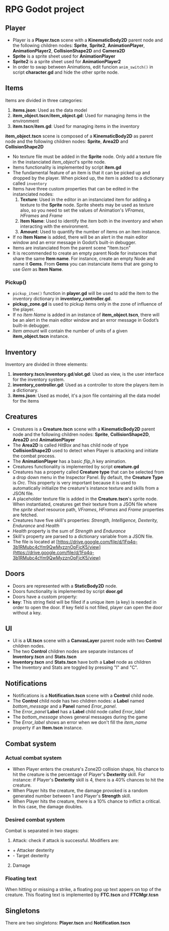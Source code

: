 # RPG Godot project 

## Player
- Player is a **Player.tscn** scene with a **KinematicBody2D** parent node and the following children nodes: **Sprite**, **Sprite2**, **AnimationPlayer**, **AnimationPlayer2**, **CollisionShape2D** and **Camera2D**
- **Sprite** is a sprite sheet used for **AnimationPlayer**
- **Sprite2** is a sprite sheet used for **AnimationPlayer2**
- In order to swap between Animations, edit funcion `anim_switch()` in script **character.gd** and hide the other sprite node.

## Items

Items are divided in three categories:
1. **items.json**: Used as the data model
2. **item_object.tscn**/**item_object.gd**: Used for managing items in the environment
3. **item.tscn**/**item.gd**: Used for managing items in the inventory

**item_object.tscn** scene is composed of a **KinematicBody2D** as parent node and the following children nodes: **Sprite**, **Area2D** and **CollisionShape2D**
- No texture file must be added in the **Sprite** node. Only add a texture file in the instanciated *item_object*'s sprite node. 
- Items functionality is implemented by script **item.gd** 
- The fundamental feature of an item is that it can be picked up and dropped by the player. When picked up, the item is added to a dictionary called `inventory`
- Items have three custom properties that can be edited in the instanciated nodes:
  1. **Texture**: Used in the editor in an instanciated item for adding a texture to the **Sprite** node. Sprite sheets may be used as texture also, so you need to set the values of Animation's *VFrames*, *HFrames* and *Frame*
  2. **Item Name**: Used to identify the item both in the inventory and when interacting with the environment.
  3. **Amount**: Used to quantify the number of items on an item instance.
- If no **Item Name** is added, there will be an alert in the main editor window and an error message in Godot’s built-in debugger.
- Items are instanciated from the parent scene "Item.tscn"
- It is recommended to create an empty parent Node for instances that share the same **Item name**. For instance, create an empty Node and name it **Gems**. From **Gems** you can instanciate items that are going to use *Gem* as **Item Name**.

### Pickup()

- `pickup_item()` function in **player.gd** will be used to add the item to the inventory dictionary in **inventory_controller.gd**.
- **pickup_zone.gd** is used to pickup items only in the zone of influence of the player.
- If no *Item Name* is added in an instance of **item_object.tscn**, there will be an alert in the main editor window and an error message in Godot’s built-in debugger.
- *Item amount* will contain the number of units of a given **item_object.tscn** instance.


## Inventory

Inventory are divided in three elements:
1. **inventory.tscn**/**inventory.gd**/**slot.gd**: Used as view, is the user interface for the inventory system.
2. **inventory_controller.gd**: Used as a controller to store the players item in a dictionary.
3. **items.json**: Used as model, it's a json file containing all the data model for the items

## Creatures

- Creatures is a **Creature.tscn** scene with a **KinematicBody2D** parent node and
the following children nodes: **Sprite**, **CollisionShape2D**, **Area2D** and **AnimationPlayer**
- The **Area2D** is called *HitBox* and has child node of type **CollisionShape2D**
used to detect when Player is attacking and initiate the combat process.
- The **AnimationPlayer** has a basic *flip_h* key animation.
- Creatures functionality is implemented by script **creature.gd**
- Creatures has a property called **Creature type** that can be selected from a drop down menu in the Inspector Panel. By default, the **Creature Type** is *Orc*. This property is very important because it is used to automatically initialize the creature's instance texture and skills from a JSON file.
- A placeholder texture file is added in the **Creature.tscn**'s sprite node. When instantiated, creatures get their texture from a JSON file where the *sprite sheet* resource path, *VFrames*, *HFrames* and *Frame* properties are fetched.
- Creatures have five skill's properties: *Strength, Intelligence, Dexterity, Endurance* and *Health*
- *Health* property is the sum of *Strength* and *Endurance*
- Skill's property are parsed to a dictionary variable from a JSON file.
- The file is located at [https://drive.google.com/file/d/1Fq4q-3b1RMubc4cYm9QwMyzznOpFjcK5/view](https://drive.google.com/file/d/1Fq4q-3b1RMubc4cYm9QwMyzznOpFjcK5/view)

## Doors

- Doors are represented with a **StaticBody2D** node.
- Doors functionality is implemented by script **door.gd**
- Doors have a custom property:
- **key**: This string field will be filled if a unique item (a key) is needed in order to open the door. If key field is not filled, player can open the door without a key.


## UI
- UI is a **UI.tscn** scene with a **CanvasLayer** parent node with two **Control** children nodes. 
- The two **Control** children nodes are separate instances of **Inventory.tscn** and **Stats.tscn**
- **Inventory.tscn** and **Stats.tscn** have both a **Label** node as children
- The Inventory and Stats are toggled by pressing "I" and "C".


## Notifications
- Notifications is a **Notification.tscn** scene with a **Control** child node.
- The **Control** child node has two children nodes: a **Label** named *bottom_message* and a **Panel** named *Error_panel*.
- The *Error_panel* **Label** has a **Label** child node called *Error_label*
- The *bottom_message* shows general messages during the game
- The *Error_label* shows an error when we don't fill the *item_name* property if an **Item.tscn** instance.



## Combat system

### Actual combat system
- When Player enters the creature's Zone2D collision shape, his chance to hit the creature is the percentage of Player's **Dexterity** skill. For instance: if Player's **Dexterity** skill is 4, there is a 40% chances to hit the creature.
- When Player hits the creature, the damage provoked is a random generated number between 1 and Player's **Strength** skill.
- When Player hits the creature, there is a 10% chance to inflict a critical. In this case, the damage doubles.

### Desired combat system
Combat is separated in two stages:
1. Attack: check if attack is successful. Modifiers are:
  - \+ Attacker dexterity
  - \- Target dexterity


2. Damage

### Floating text
When hitting or missing a strike, a floating pop up text appers on top of the creature. This floating text is implemented by **FTC.tscn** and **FTCMgr.tcsn**


## Singletons

There are two singletons: **Player.tscn** and **Notification.tscn**
